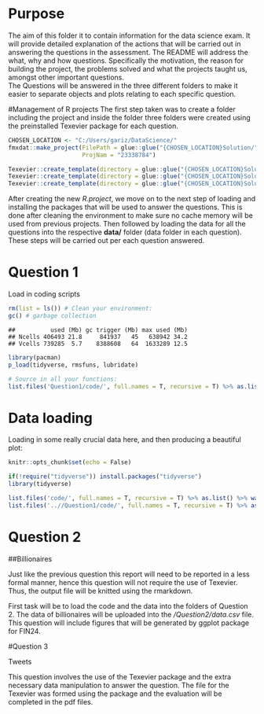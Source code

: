 # Purpose

The aim of this folder it to contain information for the data science
exam. It will provide detailed explanation of the actions that will be
carried out in answering the questions in the assessment. The README
will address the what, why and how questions. Specifically the
motivation, the reason for building the project, the problems solved and
what the projects taught us, amongst other important questions.  
The Questions will be answered in the three different folders to make it
easier to separate objects and plots relating to each specific question.

\#Management of R projects The first step taken was to create a folder
including the project and inside the folder three folders were created
using the preinstalled Texevier package for each question.

``` r
CHOSEN_LOCATION <- "C:/Users/gariz/DataScience/"
fmxdat::make_project(FilePath = glue::glue("{CHOSEN_LOCATION}Solution/"), 
                     ProjNam = "23338784")

Texevier::create_template(directory = glue::glue("{CHOSEN_LOCATION}Solution/23338784/"), template_name = "Question1")
Texevier::create_template(directory = glue::glue("{CHOSEN_LOCATION}Solution/23338784/"), template_name = "Question2")
Texevier::create_template(directory = glue::glue("{CHOSEN_LOCATION}Solution/23338784/"), template_name = "Question3")
```

After creating the new *R.project*, we move on to the next step of
loading and installing the packages that will be used to answer the
questions. This is done after cleaning the environment to make sure no
cache memory will be used from previous projects. Then followed by
loading the data for all the questions into the respective **data/**
folder (data folder in each question). These steps will be carried out
per each question answered.

# Question 1

Load in coding scripts

``` r
rm(list = ls()) # Clean your environment:
gc() # garbage collection 
```

    ##          used (Mb) gc trigger (Mb) max used (Mb)
    ## Ncells 406493 21.8     841937   45   638942 34.2
    ## Vcells 739285  5.7    8388608   64  1633289 12.5

``` r
library(pacman)
p_load(tidyverse, rmsfuns, lubridate)

# Source in all your functions:
list.files('Question1/code/', full.names = T, recursive = T) %>% as.list() %>% walk(~source(.))
```

# Data loading

Loading in some really crucial data here, and then producing a beautiful
plot:

``` r
knitr::opts_chunk$set(echo = False)

if(!require("tidyverse")) install.packages("tidyverse")
library(tidyverse)

list.files('code/', full.names = T, recursive = T) %>% as.list() %>% walk(~source(.))
list.files('..//Question1/code/', full.names = T, recursive = T) %>% as.list() %>% walk(~source(.))
```

# Question 2

\#\#Billionaires

Just like the previous question this report will need to be reported in
a less formal manner, hence this question will not require the use of
Texevier. Thus, the output file will be knitted using the rmarkdown.

First task will be to load the code and the data into the folders of
Question 2. The data of billionaires will be uploaded into the
*/Question2/data.csv* file. This question will include figures that will
be generated by ggplot package for FIN24.

\#Question 3

Tweets

This question involves the use of the Texevier package and the extra
necessary data manipulation to answer the question. The file for the
Texevier was formed using the package and the evaluation will be
completed in the pdf files.
